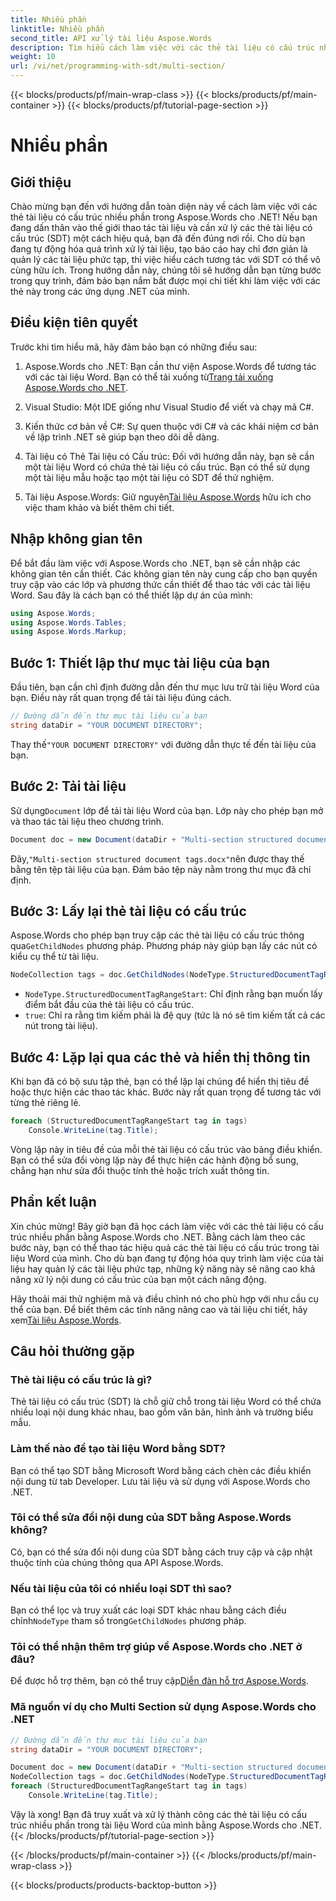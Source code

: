 ```yaml
---
title: Nhiều phần
linktitle: Nhiều phần
second_title: API xử lý tài liệu Aspose.Words
description: Tìm hiểu cách làm việc với các thẻ tài liệu có cấu trúc nhiều phần trong Aspose.Words cho .NET với hướng dẫn từng bước này. Lý tưởng cho thao tác tài liệu động.
weight: 10
url: /vi/net/programming-with-sdt/multi-section/
---
```


{{< blocks/products/pf/main-wrap-class >}}
{{< blocks/products/pf/main-container >}}
{{< blocks/products/pf/tutorial-page-section >}}

# Nhiều phần

## Giới thiệu

Chào mừng bạn đến với hướng dẫn toàn diện này về cách làm việc với các thẻ tài liệu có cấu trúc nhiều phần trong Aspose.Words cho .NET! Nếu bạn đang dấn thân vào thế giới thao tác tài liệu và cần xử lý các thẻ tài liệu có cấu trúc (SDT) một cách hiệu quả, bạn đã đến đúng nơi rồi. Cho dù bạn đang tự động hóa quá trình xử lý tài liệu, tạo báo cáo hay chỉ đơn giản là quản lý các tài liệu phức tạp, thì việc hiểu cách tương tác với SDT có thể vô cùng hữu ích. Trong hướng dẫn này, chúng tôi sẽ hướng dẫn bạn từng bước trong quy trình, đảm bảo bạn nắm bắt được mọi chi tiết khi làm việc với các thẻ này trong các ứng dụng .NET của mình.

## Điều kiện tiên quyết

Trước khi tìm hiểu mã, hãy đảm bảo bạn có những điều sau:

1.  Aspose.Words cho .NET: Bạn cần thư viện Aspose.Words để tương tác với các tài liệu Word. Bạn có thể tải xuống từ[Trang tải xuống Aspose.Words cho .NET](https://releases.aspose.com/words/net/).

2. Visual Studio: Một IDE giống như Visual Studio để viết và chạy mã C#.

3. Kiến thức cơ bản về C#: Sự quen thuộc với C# và các khái niệm cơ bản về lập trình .NET sẽ giúp bạn theo dõi dễ dàng.

4. Tài liệu có Thẻ Tài liệu có Cấu trúc: Đối với hướng dẫn này, bạn sẽ cần một tài liệu Word có chứa thẻ tài liệu có cấu trúc. Bạn có thể sử dụng một tài liệu mẫu hoặc tạo một tài liệu có SDT để thử nghiệm.

5.  Tài liệu Aspose.Words: Giữ nguyên[Tài liệu Aspose.Words](https://reference.aspose.com/words/net/) hữu ích cho việc tham khảo và biết thêm chi tiết.

## Nhập không gian tên

Để bắt đầu làm việc với Aspose.Words cho .NET, bạn sẽ cần nhập các không gian tên cần thiết. Các không gian tên này cung cấp cho bạn quyền truy cập vào các lớp và phương thức cần thiết để thao tác với các tài liệu Word. Sau đây là cách bạn có thể thiết lập dự án của mình:

```csharp
using Aspose.Words;
using Aspose.Words.Tables;
using Aspose.Words.Markup;
```

## Bước 1: Thiết lập thư mục tài liệu của bạn

Đầu tiên, bạn cần chỉ định đường dẫn đến thư mục lưu trữ tài liệu Word của bạn. Điều này rất quan trọng để tải tài liệu đúng cách.

```csharp
// Đường dẫn đến thư mục tài liệu của bạn
string dataDir = "YOUR DOCUMENT DIRECTORY";
```

 Thay thế`"YOUR DOCUMENT DIRECTORY"` với đường dẫn thực tế đến tài liệu của bạn.

## Bước 2: Tải tài liệu

 Sử dụng`Document` lớp để tải tài liệu Word của bạn. Lớp này cho phép bạn mở và thao tác tài liệu theo chương trình.

```csharp
Document doc = new Document(dataDir + "Multi-section structured document tags.docx");
```

 Đây,`"Multi-section structured document tags.docx"`nên được thay thế bằng tên tệp tài liệu của bạn. Đảm bảo tệp này nằm trong thư mục đã chỉ định.

## Bước 3: Lấy lại thẻ tài liệu có cấu trúc

 Aspose.Words cho phép bạn truy cập các thẻ tài liệu có cấu trúc thông qua`GetChildNodes` phương pháp. Phương pháp này giúp bạn lấy các nút có kiểu cụ thể từ tài liệu.

```csharp
NodeCollection tags = doc.GetChildNodes(NodeType.StructuredDocumentTagRangeStart, true);
```

- `NodeType.StructuredDocumentTagRangeStart`: Chỉ định rằng bạn muốn lấy điểm bắt đầu của thẻ tài liệu có cấu trúc.
- `true`: Chỉ ra rằng tìm kiếm phải là đệ quy (tức là nó sẽ tìm kiếm tất cả các nút trong tài liệu).

## Bước 4: Lặp lại qua các thẻ và hiển thị thông tin

Khi bạn đã có bộ sưu tập thẻ, bạn có thể lặp lại chúng để hiển thị tiêu đề hoặc thực hiện các thao tác khác. Bước này rất quan trọng để tương tác với từng thẻ riêng lẻ.

```csharp
foreach (StructuredDocumentTagRangeStart tag in tags)
    Console.WriteLine(tag.Title);
```

Vòng lặp này in tiêu đề của mỗi thẻ tài liệu có cấu trúc vào bảng điều khiển. Bạn có thể sửa đổi vòng lặp này để thực hiện các hành động bổ sung, chẳng hạn như sửa đổi thuộc tính thẻ hoặc trích xuất thông tin.

## Phần kết luận

Xin chúc mừng! Bây giờ bạn đã học cách làm việc với các thẻ tài liệu có cấu trúc nhiều phần bằng Aspose.Words cho .NET. Bằng cách làm theo các bước này, bạn có thể thao tác hiệu quả các thẻ tài liệu có cấu trúc trong tài liệu Word của mình. Cho dù bạn đang tự động hóa quy trình làm việc của tài liệu hay quản lý các tài liệu phức tạp, những kỹ năng này sẽ nâng cao khả năng xử lý nội dung có cấu trúc của bạn một cách năng động.

 Hãy thoải mái thử nghiệm mã và điều chỉnh nó cho phù hợp với nhu cầu cụ thể của bạn. Để biết thêm các tính năng nâng cao và tài liệu chi tiết, hãy xem[Tài liệu Aspose.Words](https://reference.aspose.com/words/net/).

## Câu hỏi thường gặp

### Thẻ tài liệu có cấu trúc là gì?
Thẻ tài liệu có cấu trúc (SDT) là chỗ giữ chỗ trong tài liệu Word có thể chứa nhiều loại nội dung khác nhau, bao gồm văn bản, hình ảnh và trường biểu mẫu.

### Làm thế nào để tạo tài liệu Word bằng SDT?
Bạn có thể tạo SDT bằng Microsoft Word bằng cách chèn các điều khiển nội dung từ tab Developer. Lưu tài liệu và sử dụng với Aspose.Words cho .NET.

### Tôi có thể sửa đổi nội dung của SDT bằng Aspose.Words không?
Có, bạn có thể sửa đổi nội dung của SDT bằng cách truy cập và cập nhật thuộc tính của chúng thông qua API Aspose.Words.

### Nếu tài liệu của tôi có nhiều loại SDT thì sao?
 Bạn có thể lọc và truy xuất các loại SDT khác nhau bằng cách điều chỉnh`NodeType` tham số trong`GetChildNodes` phương pháp.

### Tôi có thể nhận thêm trợ giúp về Aspose.Words cho .NET ở đâu?
 Để được hỗ trợ thêm, bạn có thể truy cập[Diễn đàn hỗ trợ Aspose.Words](https://forum.aspose.com/c/words/8).



### Mã nguồn ví dụ cho Multi Section sử dụng Aspose.Words cho .NET 

```csharp
// Đường dẫn đến thư mục tài liệu của bạn
string dataDir = "YOUR DOCUMENT DIRECTORY";

Document doc = new Document(dataDir + "Multi-section structured document tags.docx");
NodeCollection tags = doc.GetChildNodes(NodeType.StructuredDocumentTagRangeStart, true);
foreach (StructuredDocumentTagRangeStart tag in tags)
	Console.WriteLine(tag.Title);
```

Vậy là xong! Bạn đã truy xuất và xử lý thành công các thẻ tài liệu có cấu trúc nhiều phần trong tài liệu Word của mình bằng Aspose.Words cho .NET.
{{< /blocks/products/pf/tutorial-page-section >}}

{{< /blocks/products/pf/main-container >}}
{{< /blocks/products/pf/main-wrap-class >}}

{{< blocks/products/products-backtop-button >}}
